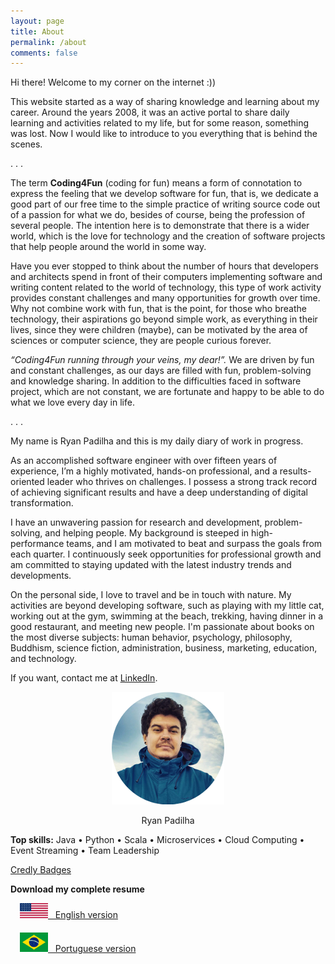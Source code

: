 ```yaml
---
layout: page
title: About
permalink: /about
comments: false
---
```


<div class="row justify-content-between">
<div class="col-md-8 pr-5">

<p>Hi there! Welcome to my corner on the internet :))</p>
<p>This website started as a way of sharing knowledge and learning about my career. Around the years 2008, it was an active portal to share daily learning and activities related to my life, but for some reason, something was lost. Now I would like to introduce to you everything that is behind the scenes.</p>
<p>. . .</p>
<p>The term <strong>Coding4Fun</strong> (coding for fun) means a form of connotation to express the feeling that we develop software for fun, that is, we dedicate a good part of our free time to the simple practice of writing source code out of a passion for what we do, besides of course, being the profession of several people. The intention here is to demonstrate that there is a wider world, which is the love for technology and the creation of software projects that help people around the world in some way.</p>
<p>Have you ever stopped to think about the number of hours that developers and architects spend in front of their computers implementing software and writing content related to the world of technology, this type of work activity provides constant challenges and many opportunities for growth over time. Why not combine work with fun, that is the point, for those who breathe technology, their aspirations go beyond simple work, as everything in their lives, since they were children (maybe), can be motivated by the area of sciences or computer science, they are people curious forever.</p>

<p><i>“Coding4Fun running through your veins, my dear!”.</i> We are driven by fun and constant challenges, as our days are filled with fun, problem-solving and knowledge sharing. In addition to the difficulties faced in software project, which are not constant, we are fortunate and happy to be able to do what we love every day in life.</p>
<p>. . .</p>

<p>My name is Ryan Padilha and this is my daily diary of work in progress.</p>
<p>As an accomplished software engineer with over fifteen years of experience, I’m a highly motivated, hands-on professional, and a results-oriented leader who thrives on challenges. I possess a strong track record of achieving significant results and have a deep understanding of digital transformation.</p>
<p>I have an unwavering passion for research and development, problem-solving, and helping people. My background is steeped in high-performance teams, and I am motivated to beat and surpass the goals from each quarter. I continuously seek opportunities for professional growth and am committed to staying updated with the latest industry trends and developments.</p>

<p>On the personal side, I love to travel and be in touch with nature. My activities are beyond developing software, such as playing with my little cat, working out at the gym, swimming at the beach, trekking, having dinner in a good restaurant, and meeting new people. I'm passionate about books on the most diverse subjects: human behavior, psychology, philosophy, Buddhism, science fiction, administration, business, marketing, education, and technology.</p>

<p>If you want, contact me at <a href="https://www.linkedin.com/in/ryanpadilha" target="_blank">LinkedIn</a>.</p>


</div>

<div class="col-md-4">

<div class="sticky-top sticky-top-80">

<div style="text-align: center;">
    <img src="/assets/images/profile-ryanpadilha.png">
    <p>Ryan Padilha</p>
</div>

<p><strong>Top skills:</strong> Java • Python • Scala • Microservices • Cloud Computing • Event Streaming • Team Leadership</p>
<p><a href="https://www.credly.com/users/ryan-padilha" target="_blank">Credly Badges</a> </p>
<p><strong>Download my complete resume</strong></p>
<ul style="list-style-type: none; margin: 0; padding-left: 15px;">
    <li style="padding-bottom: 20px;"><a href="https://ryanpadilha.com.br/resume/cv-ryanpadilha-en-2024v8.pdf" class="bold" target="_resume_en"><img src="/assets/images/usa-flag.webp" class="img-fluid" style="width: 45px;" alt="Resume English version"> &nbsp; English version</a></li>
	<li><a href="https://ryanpadilha.com.br/resume/cv-ryanpadilha-pt-2024v8.pdf" class="bold" target="_resume_pt"><img src="/assets/images/brazil-flag.webp" class="img-fluid" style="width: 45px;" alt="Resume Portuguese version"> &nbsp; Portuguese version</a></li>
</ul>

</div>
</div>
</div>
